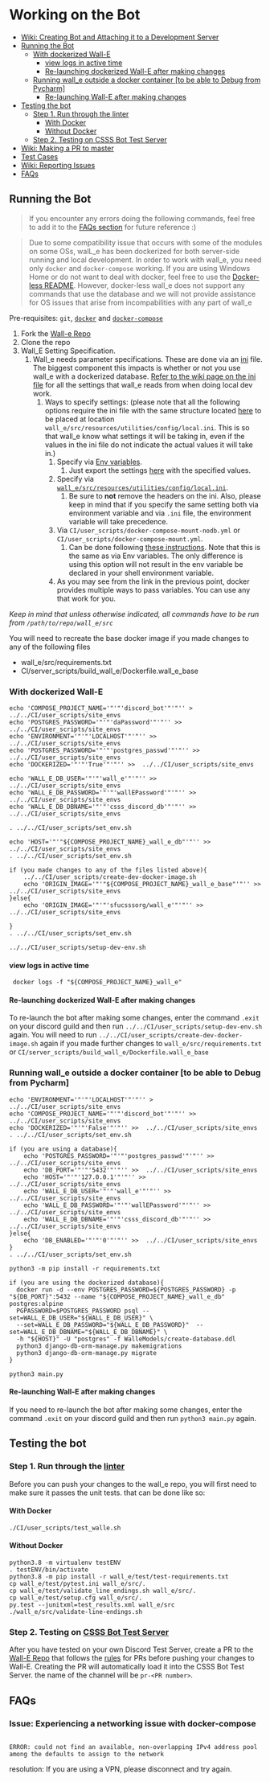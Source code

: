 # Working on the Bot

- [Wiki: Creating Bot and Attaching it to a Development Server](https://github.com/CSSS/wall_e/wiki/2.-Creating-Bot-and-Attaching-it-to-a-Development-Server)  
- [Running the Bot](#running-the-bot)  
  - [With dockerized Wall-E](#with-dockerized-wall-e)
    - [view logs in active time](#view-logs-in-active-time)
    - [Re-launching dockerized Wall-E after making changes](#re-launching-dockerized-wall-e-after-making-changes)
  - [Running wall_e outside a docker container [to be able to Debug from Pycharm]](#running-wall_e-outside-a-docker-container-to-be-able-to-debug-from-pycharm)
    - [Re-launching Wall-E after making changes](#re-launching-wall-e-after-making-changes)
- [Testing the bot](#testing-the-bot)
  - [Step 1. Run through the linter](#step-1-run-through-the-linter)
    - [With Docker](#with-docker)
    - [Without Docker](#without-docker)
  - [Step 2. Testing on CSSS Bot Test Server](#step-2-testing-on-csss-bot-test-server)
- [Wiki: Making a PR to master](https://github.com/CSSS/wall_e/wiki/3.-Making-a-PR-to-master)  
- [Test Cases](Test_Cases.md)  
- [Wiki: Reporting Issues](https://github.com/CSSS/wall_e/wiki/4.-Reporting-Issues)  
- [FAQs](#faqs)  


## Running the Bot
>If you encounter any errors doing the following commands, feel free to add it to the [FAQs section](#faqs) for future reference :)

> Due to some compatibility issue that occurs with some of the modules on some OSs, walL_e has been dockerized for both server-side running and local development. In order to work with wall_e, you need only `docker` and `docker-compose` working. If you are using Windows Home or do not want to deal with docker, feel free to use the [Docker-less README](Docker-less/README.md). However, docker-less wall_e does not support any commands that use the database and we will not provide assistance for OS issues that arise from incompabilities with any part of wall_e

Pre-requisites: `git`, [`docker`](https://docs.docker.com/install/linux/docker-ce/debian/#set-up-the-repository) and [`docker-compose`](https://docs.docker.com/compose/install/#install-compose)

1. Fork the [Wall-e Repo](https://github.com/CSSS/wall_e.git)  
2. Clone the repo
3. Wall_E Setting Specification.
   1. Wall_e needs parameter specifications. These are done via an [ini](https://en.wikipedia.org/wiki/INI_file) file. The biggest component this impacts is whether or not you use wall_e with a dockerized database. [Refer to the wiki page on the ini file](https://github.com/CSSS/wall_e/wiki/5.-contents-of-local.ini) for all the settings that wall_e reads from when doing local dev work.
      1. Ways to specify settings: (please note that all the following options require the ini file with the same structure located [here](https://github.com/CSSS/wall_e/wiki/5.-contents-of-local.ini) to be placed at location `wall_e/src/resources/utilities/config/local.ini`. This is so that wall_e know what settings it will be taking in, even if the values in the ini file do not indicate the actual values it will take in.)
         1. Specify via [Env variables](https://en.wikipedia.org/wiki/Environment_variable).
            1. Just export the settings [here](https://github.com/CSSS/wall_e/wiki/5.-contents-of-local.ini) with the specified values.
         2. Specify via [`wall_e/src/resources/utilities/config/local.ini`](https://github.com/CSSS/wall_e/wiki/5.-contents-of-local.ini).
            1. Be sure to **not** remove the headers on the ini. Also, please keep in mind that if you specify the same setting both via environment variable and via `.ini` file,  the environment variable will take precedence.
         3. Via `CI/user_scripts/docker-compose-mount-nodb.yml` or `CI/user_scripts/docker-compose-mount.yml`.
            1. Can be done following [these instructions](https://docs.docker.com/compose/environment-variables/#set-environment-variables-in-containers). Note that this is the same as via Env variables. The only difference is using this option will not result in the env variable be declared in your shell environment variable.
         4. As you may see from the link in the previous point, docker provides multiple ways to pass variables. You can use any that work for you.

    
*Keep in mind that unless otherwise indicated, all commands have to be run from `/path/to/repo/wall_e/src`*

You will need to recreate the base docker image if you made changes to any of the following files
 * wall_e/src/requirements.txt
 * CI/server_scripts/build_wall_e/Dockerfile.wall_e_base

### With dockerized Wall-E
```shell
echo 'COMPOSE_PROJECT_NAME='"'"'discord_bot'"'"'' >  ../../CI/user_scripts/site_envs
echo 'POSTGRES_PASSWORD='"'"'daPassword'"'"'' >>  ../../CI/user_scripts/site_envs
echo 'ENVIRONMENT='"'"'LOCALHOST'"'"'' >>  ../../CI/user_scripts/site_envs
echo 'POSTGRES_PASSWORD='"'"'postgres_passwd'"'"'' >>  ../../CI/user_scripts/site_envs
echo 'DOCKERIZED='"'"'True'"'"'' >>  ../../CI/user_scripts/site_envs

echo 'WALL_E_DB_USER='"'"'wall_e'"'"'' >>  ../../CI/user_scripts/site_envs
echo 'WALL_E_DB_PASSWORD='"'"'wallEPassword'"'"'' >>  ../../CI/user_scripts/site_envs
echo 'WALL_E_DB_DBNAME='"'"'csss_discord_db'"'"'' >>  ../../CI/user_scripts/site_envs

. ../../CI/user_scripts/set_env.sh

echo 'HOST='"'"${COMPOSE_PROJECT_NAME}_wall_e_db"'"'' >> ../../CI/user_scripts/site_envs
. ../../CI/user_scripts/set_env.sh

if (you made changes to any of the files listed above){
    ../../CI/user_scripts/create-dev-docker-image.sh
    echo 'ORIGIN_IMAGE='"'"${COMPOSE_PROJECT_NAME}_wall_e_base"'"'' >>  ../../CI/user_scripts/site_envs
}else{
    echo 'ORIGIN_IMAGE='"'"'sfucsssorg/wall_e'"'"'' >>  ../../CI/user_scripts/site_envs

}
. ../../CI/user_scripts/set_env.sh
 
../../CI/user_scripts/setup-dev-env.sh
````

#### view logs in active time
```shell
 docker logs -f "${COMPOSE_PROJECT_NAME}_wall_e"
```

#### Re-launching dockerized Wall-E after making changes

To re-launch the bot after making some changes, enter the command `.exit` on your discord guild and then run `../../CI/user_scripts/setup-dev-env.sh` again.
You will need to run `../../CI/user_scripts/create-dev-docker-image.sh` again if you made further changes to `wall_e/src/requirements.txt` or `CI/server_scripts/build_wall_e/Dockerfile.wall_e_base`

### Running wall_e outside a docker container [to be able to Debug from Pycharm]
```shell
echo 'ENVIRONMENT='"'"'LOCALHOST'"'"'' >  ../../CI/user_scripts/site_envs
echo 'COMPOSE_PROJECT_NAME='"'"'discord_bot'"'"'' >>  ../../CI/user_scripts/site_envs
echo 'DOCKERIZED='"'"'False'"'"'' >>  ../../CI/user_scripts/site_envs
. ../../CI/user_scripts/set_env.sh

if (you are using a database){
    echo 'POSTGRES_PASSWORD='"'"'postgres_passwd'"'"'' >>  ../../CI/user_scripts/site_envs
    echo 'DB_PORT='"'"'5432'"'"'' >>  ../../CI/user_scripts/site_envs
    echo 'HOST='"'"'127.0.0.1'"'"'' >>  ../../CI/user_scripts/site_envs
    echo 'WALL_E_DB_USER='"'"'wall_e'"'"'' >>  ../../CI/user_scripts/site_envs
    echo 'WALL_E_DB_PASSWORD='"'"'wallEPassword'"'"'' >>  ../../CI/user_scripts/site_envs
    echo 'WALL_E_DB_DBNAME='"'"'csss_discord_db'"'"'' >>  ../../CI/user_scripts/site_envs
}else{
    echo 'DB_ENABLED='"'"'0'"'"'' >>  ../../CI/user_scripts/site_envs
}
. ../../CI/user_scripts/set_env.sh

python3 -m pip install -r requirements.txt

if (you are using the dockerized database){
  docker run -d --env POSTGRES_PASSWORD=${POSTGRES_PASSWORD} -p "${DB_PORT}":5432 --name "${COMPOSE_PROJECT_NAME}_wall_e_db" postgres:alpine
  PGPASSWORD=$POSTGRES_PASSWORD psql --set=WALL_E_DB_USER="${WALL_E_DB_USER}" \
  --set=WALL_E_DB_PASSWORD="${WALL_E_DB_PASSWORD}"  --set=WALL_E_DB_DBNAME="${WALL_E_DB_DBNAME}" \
  -h "${HOST}" -U "postgres" -f WalleModels/create-database.ddl
  python3 django-db-orm-manage.py makemigrations
  python3 django-db-orm-manage.py migrate
}

python3 main.py
```

#### Re-launching Wall-E after making changes
If you need to re-launch the bot after making some changes, enter the command `.exit` on your discord guild and then run `python3 main.py` again.

## Testing the bot

### Step 1. Run through the [linter](https://en.wikipedia.org/wiki/Lint_%28software%29)

Before you can push your changes to the wall_e repo, you will first need to make sure it passes the unit tests. that can be done like so:

#### With Docker
```shell
./CI/user_scripts/test_walle.sh
```

#### Without Docker
```shell
python3.8 -m virtualenv testENV
. testENV/bin/activate
python3.8 -m pip install -r wall_e/test/test-requirements.txt
cp wall_e/test/pytest.ini wall_e/src/.
cp wall_e/test/validate_line_endings.sh wall_e/src/.
cp wall_e/test/setup.cfg wall_e/src/.
py.test --junitxml=test_results.xml wall_e/src
./wall_e/src/validate-line-endings.sh
```


### Step 2. Testing on [CSSS Bot Test Server](https://discord.gg/85bWteC)
After you have tested on your own Discord Test Server, create a PR to the [Wall-E Repo](https://github.com/CSSS/wall_e/pulls) that follows the [rules](https://github.com/CSSS/wall_e/wiki/3.-Making-a-PR-to-master) for PRs before pushing your changes to Wall-E. Creating the PR will automatically load it into the CSSS Bot Test Server. the name of the channel will be `pr-<PR number>`.  

## FAQs  

### Issue: Experiencing a networking issue with docker-compose

```shell

ERROR: could not find an available, non-overlapping IPv4 address pool among the defaults to assign to the network

```
resolution: If you are using a VPN, please disconnect and try again.
